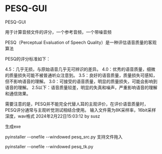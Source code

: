 # PESQ-GUI
PESQ-GUI

用于计算音频文件的评分，一个参考音频，一个带噪音频



PESQ（Perceptual Evaluation of Speech Quality）是一种评估语音质量的客观算法

PESQ的评分标准如下：

4.5：几乎无损，与原始语音几乎无可辨识的差异。
4.0：优秀的语音质量，细微的质量损失可能不被普通听众注意到。
3.5：良好的语音质量，质量损失可感知，但不影响语音的理解。
3.0：可接受的语音质量，明显的质量损失，可能会影响到语音的理解。
2.5以下：语音质量较差，明显的失真和噪声，严重影响语音的理解和通信效果。

需要注意的是，PESQ并不能完全代替人耳的主观评价，在评价语音质量时，PESQ评分通常与主观听觉测试相结合使用。
输入文件需为8K采样率，16bit采样深度，wav格式
2024年2月22日15:03:12 by susz



生成exe

pyinstaller --onefile --windowed pesq_src.py   支持文件拖入

pyinstaller --onefile --windowed pesq_tk.py